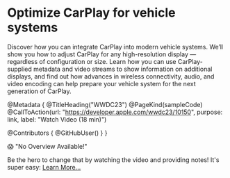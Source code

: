 # Optimize CarPlay for vehicle systems

Discover how you can integrate CarPlay into modern vehicle systems. We’ll show you how to adjust CarPlay for any high-resolution display — regardless of configuration or size. Learn how you can use CarPlay-supplied metadata and video streams to show information on additional displays, and find out how advances in wireless connectivity, audio, and video encoding can help prepare your vehicle system for the next generation of CarPlay.

@Metadata {
   @TitleHeading("WWDC23")
   @PageKind(sampleCode)
   @CallToAction(url: "https://developer.apple.com/wwdc23/10150", purpose: link, label: "Watch Video (18 min)")

   @Contributors {
      @GitHubUser(<replace this with your GitHub handle>)
   }
}

😱 "No Overview Available!"

Be the hero to change that by watching the video and providing notes! It's super easy:
 [Learn More…](https://wwdcnotes.github.io/WWDCNotes/documentation/wwdcnotes/contributing)
